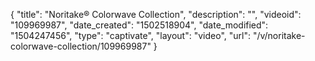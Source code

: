 {
    "title": "Noritake&reg; Colorwave Collection",
    "description": "",
    "videoid": "109969987",
    "date_created": "1502518904",
    "date_modified": "1504247456",
    "type": "captivate",
    "layout": "video",
    "url": "\/v\/noritake-colorwave-collection\/109969987"
}